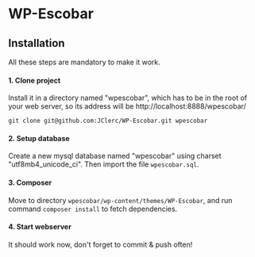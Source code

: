 # WP-Escobar

## Installation

All these steps are mandatory to make it work.

#### 1. Clone project
Install it in a directory named "wpescobar", which has to be in the root of your web server, so its address will be http://localhost:8888/wpescobar/
```
git clone git@github.com:JClerc/WP-Escobar.git wpescobar
```

#### 2. Setup database
Create a new mysql database named "wpescobar" using charset "utf8mb4_unicode_ci". Then import the file `wpescobar.sql`.

#### 3. Composer
Move to directory `wpescobar/wp-content/themes/WP-Escobar`, and run command `composer install` to fetch dependencies.

#### 4. Start webserver
It should work now, don't forget to commit & push often!

